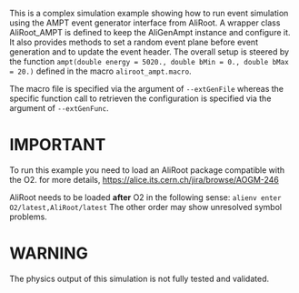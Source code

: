 <!-- doxy
\page refrunSimExamplesAliRoot_AMPT Example AliRoot_AMPT
/doxy -->

This is a complex simulation example showing how to run event simulation using the AMPT event generator interface from AliRoot.
A wrapper class AliRoot_AMPT is defined to keep the AliGenAmpt instance and configure it.
It also provides methods to set a random event plane before event generation and to update the event header.
The overall setup is steered by the function `ampt(double energy = 5020., double bMin = 0., double bMax = 20.)` defined in the macro `aliroot_ampt.macro`.

The macro file is specified via the argument of `--extGenFile` whereas the specific function call to retrieven the configuration is specified via the argument of `--extGenFunc`.
 
# IMPORTANT
To run this example you need to load an AliRoot package compatible with the O2.
for more details, https://alice.its.cern.ch/jira/browse/AOGM-246

AliRoot needs to be loaded **after** O2 in the following sense:
`alienv enter O2/latest,AliRoot/latest`
The other order may show unresolved symbol problems.

# WARNING
The physics output of this simulation is not fully tested and validated.
